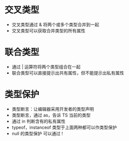 # 交叉类型
* 交叉类型通过 & 将两个或多个类型合并到一起
* 交叉类型可以获取合并类型的所有属性

# 联合类型
* 通过 | 运算符将两个类型组合在一起
* 联合类型可以直接提示出共有属性，但不能提示出私有属性

# 类型保护
* 类型断言：让编辑器采用开发者的类型声明
* 类型断言，通过 as，告诉 TS 当前的类型
* 通过 in 判断含有的私有属性
* typeof，instanceof 类型于上面两种都可以作类型保护
* null 的类型保护 可以通过 ! 